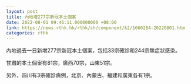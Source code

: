 ```yaml
---
layout: post
title: 內地增277宗新冠本土個案
date: 2022-08-01 09:46:11.000000000 +08:00
link: https://news.rthk.hk/rthk/ch/component/k2/1660284-20220801.htm
categories: rthk
---
```


內地過去一日新增277宗新冠本土個案，包括33宗確診和244宗無症狀感染。

甘肅的本土個案有81宗，廣西70宗，山東51宗。

另外，四川有3宗確診病例，北京、內蒙古、福建和廣東各有1宗。
